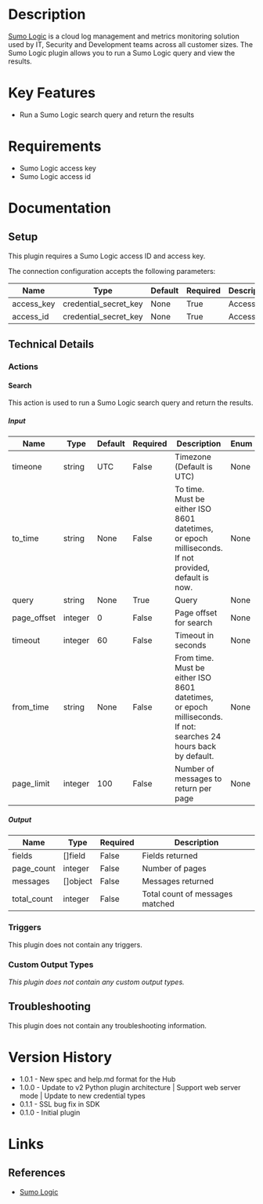 # Description

[Sumo Logic](https://www.sumologic.com/) is a cloud log management and metrics monitoring solution used by IT, Security and Development teams across all customer sizes.
The Sumo Logic plugin allows you to run a Sumo Logic query and view the results.

# Key Features

* Run a Sumo Logic search query and return the results

# Requirements

* Sumo Logic access key
* Sumo Logic access id

# Documentation

## Setup

This plugin requires a Sumo Logic access ID and access key.

The connection configuration accepts the following parameters:

|Name|Type|Default|Required|Description|Enum|
|----|----|-------|--------|-----------|----|
|access_key|credential_secret_key|None|True|Access key|None|
|access_id|credential_secret_key|None|True|Access ID|None|

## Technical Details

### Actions

#### Search

This action is used to run a Sumo Logic search query and return the results.

##### Input

|Name|Type|Default|Required|Description|Enum|
|----|----|-------|--------|-----------|----|
|timeone|string|UTC|False|Timezone (Default is UTC)|None|
|to_time|string|None|False|To time. Must be either ISO 8601 datetimes, or epoch milliseconds. If not provided, default is now.|None|
|query|string|None|True|Query|None|
|page_offset|integer|0|False|Page offset for search|None|
|timeout|integer|60|False|Timeout in seconds|None|
|from_time|string|None|False|From time. Must be either ISO 8601 datetimes, or epoch milliseconds. If not\: searches 24 hours back by default.|None|
|page_limit|integer|100|False|Number of messages to return per page|None|

##### Output

|Name|Type|Required|Description|
|----|----|--------|-----------|
|fields|[]field|False|Fields returned|
|page_count|integer|False|Number of pages|
|messages|[]object|False|Messages returned|
|total_count|integer|False|Total count of messages matched|

### Triggers

This plugin does not contain any triggers.

### Custom Output Types

_This plugin does not contain any custom output types._

## Troubleshooting

This plugin does not contain any troubleshooting information.

# Version History

* 1.0.1 - New spec and help.md format for the Hub
* 1.0.0 - Update to v2 Python plugin architecture | Support web server mode | Update to new credential types
* 0.1.1 - SSL bug fix in SDK
* 0.1.0 - Initial plugin

# Links

## References

* [Sumo Logic](https://www.sumologic.com/)

